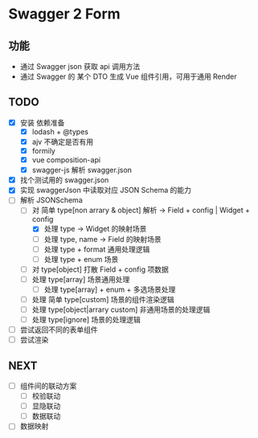 # Swagger 2 Form

## 功能

- 通过 Swagger json 获取 api 调用方法
- 通过 Swagger 的 某个 DTO 生成 Vue 组件引用，可用于通用 Render

## TODO

- [X] 安装 依赖准备
  - [X] lodash + @types
  - [X] ajv 不确定是否有用
  - [X] formily
  - [X] vue composition-api
  - [X] swagger-js 解析 swagger.json
- [X] 找个测试用的 swagger.json
- [X] 实现 swaggerJson 中读取对应 JSON Schema 的能力
- [ ] 解析 JSONSchema
  - [ ] 对 简单 type[non arrary & object] 解析 -> Field + config | Widget + config
    - [X] 处理 type -> Widget 的映射场景
    - [ ] 处理 type, name -> Field 的映射场景
    - [ ] 处理 type + format 通用处理逻辑
    - [ ] 处理 type + enum 场景
  - [ ] 对 type[object] 打散 Field + config 项数据
  - [ ] 处理 type[array] 场景通用处理
    - [ ] 处理 type[array] + enum + 多选场景处理
  - [ ] 处理 简单 type[custom] 场景的组件渲染逻辑
  - [ ] 处理 type[object|arrary custom] 非通用场景的处理逻辑
  - [ ] 处理 type[ignore] 场景的处理逻辑
- [ ] 尝试返回不同的表单组件
- [ ] 尝试渲染

## NEXT

- [ ] 组件间的联动方案
  - [ ] 校验联动
  - [ ] 显隐联动
  - [ ] 数据联动
- [ ] 数据映射
